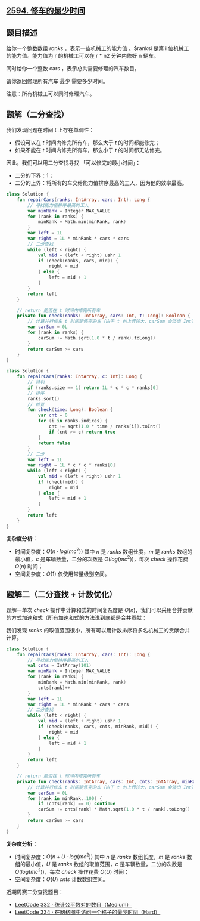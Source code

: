 ## [2594. 修车的最少时间](https://leetcode.cn/problems/minimum-time-to-repair-cars/description/)

## 题目描述

给你一个整数数组 $ranks$ ，表示一些机械工的能力值 。$ranksi 是第 i 位机械工的能力值。能力值为 r 的机械工可以在 r * n2 分钟内修好 n 辆车。

同时给你一个整数 cars ，表示总共需要修理的汽车数目。

请你返回修理所有汽车 最少 需要多少时间。

注意：所有机械工可以同时修理汽车。

## 题解（二分查找）

我们发现问题在时间 $t$ 上存在单调性：

- 假设可以在 $t$ 时间内修完所有车，那么大于 $t$ 的时间都能修完；
- 如果不能在 $t$ 时间内修完所有车，那么小于 $t$ 的时间都无法修完。

因此，我们可以用二分查找寻找 「可以修完的最小时间」：

- 二分的下界：$1$；
- 二分的上界：将所有的车交给能力值排序最高的工人，因为他的效率最高。

```kotlin []
class Solution {
    fun repairCars(ranks: IntArray, cars: Int): Long {
        // 寻找能力值排序最高的工人
        var minRank = Integer.MAX_VALUE
        for (rank in ranks) {
            minRank = Math.min(minRank, rank)
        }
        var left = 1L
        var right = 1L * minRank * cars * cars
        // 二分查找
        while (left < right) {
            val mid = (left + right) ushr 1
            if (check(ranks, cars, mid)) {
                right = mid
            } else {
                left = mid + 1
            }
        }
        return left
    }

    // return 能否在 t 时间内修完所有车
    private fun check(ranks: IntArray, cars: Int, t: Long): Boolean {
        // 计算并行修车 t 时间能修完的车（由于 t 的上界较大，carSum 会溢出 Int）
        var carSum = 0L
        for (rank in ranks) {
            carSum += Math.sqrt(1.0 * t / rank).toLong()
        }
        return carSum >= cars
    }
}
```
``` Kotlin []
class Solution {
    fun repairCars(ranks: IntArray, c: Int): Long {
        // 特判
        if (ranks.size == 1) return 1L * c * c * ranks[0]
        // 排序
        ranks.sort()
        // 检查
        fun check(time: Long): Boolean {
            var cnt = 0
            for (i in ranks.indices) {
                cnt += sqrt(1.0 * time / ranks[i]).toInt()
                if (cnt >= c) return true
            }
            return false
        }
        // 二分
        var left = 1L
        var right = 1L * c * c * ranks[0]
        while (left < right) {
            val mid = (left + right) ushr 1
            if (check(mid)) {
                right = mid
            } else {
                left = mid + 1
            }
        }
        return left
    }
}
```
**复杂度分析：**

- 时间复杂度：$O(n·log(mc^2))$ 其中 $n$ 是 $ranks$ 数组长度，$m$ 是 $ranks$ 数组的最小值，$c$ 是车辆数量，二分的次数是 $O(log(mc^2))$，每次 $check$ 操作花费 $O(n)$ 时间；
- 空间复杂度：$O(1)$ 仅使用常量级别空间。

## 题解二（二分查找 + 计数优化）

题解一单次 $check$ 操作中计算和式的时间复杂度是 $O(n)$，我们可以采用合并贡献的方式加速和式（所有加速和式的方法说到底都是合并贡献：

我们发现 $ranks$ 的取值范围很小，所有可以用计数排序将多名机械工的贡献合并计算。

```kotlin
class Solution {
    fun repairCars(ranks: IntArray, cars: Int): Long {
        // 寻找能力值排序最高的工人
        val cnts = IntArray(101)
        var minRank = Integer.MAX_VALUE
        for (rank in ranks) {
            minRank = Math.min(minRank, rank)
            cnts[rank]++
        }
        var left = 1L
        var right = 1L * minRank * cars * cars
        // 二分查找
        while (left < right) {
            val mid = (left + right) ushr 1
            if (check(ranks, cars, cnts, minRank, mid)) {
                right = mid
            } else {
                left = mid + 1
            }
        }
        return left
    }

    // return 能否在 t 时间内修完所有车
    private fun check(ranks: IntArray, cars: Int, cnts: IntArray, minRank: Int, t: Long): Boolean {
        // 计算并行修车 t 时间能修完的车（由于 t 的上界较大，carSum 会溢出 Int）
        var carSum = 0L
        for (rank in minRank..100) {
            if (cnts[rank] == 0) continue
            carSum += cnts[rank] * Math.sqrt(1.0 * t / rank).toLong()
        }
        return carSum >= cars
    }
}
```

**复杂度分析：**

- 时间复杂度：$O(n + U·log(mc^2))$ 其中 $n$ 是 $ranks$ 数组长度，$m$ 是 $ranks$ 数组的最小值，$U$ 是 $ranks$ 数组的取值范围，$c$ 是车辆数量，二分的次数是 $O(log(mc^2))$，每次 $check$ 操作花费 $O(U)$ 时间；
- 空间复杂度：$O(U)$ $cnts$ 计数数组空间。

近期周赛二分查找题目：

- [LeetCode 332 · 统计公平数对的数目（Medium）](https://mp.weixin.qq.com/s/GRfXl3Oj_WZQA2gxHNO9Eg)
- [LeetCode 334 · 在网格图中访问一个格子的最少时间（Hard）](https://mp.weixin.qq.com/s/g_l36WPm9cJZxcNwAkjfBA)
